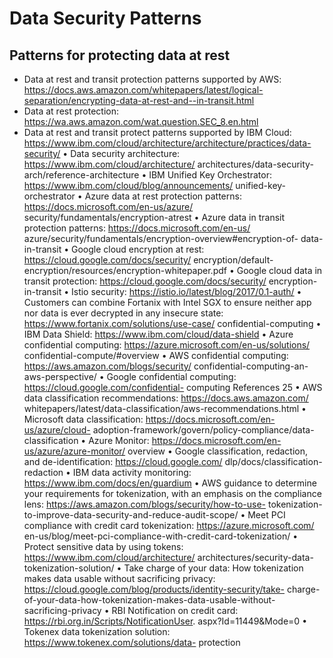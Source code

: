 # Data Security Patterns

## Patterns for protecting data at rest

* Data at rest and transit protection patterns supported by AWS: https://docs.aws.amazon.com/whitepapers/latest/logical-separation/encrypting-data-at-rest-and--in-transit.html 
* Data at rest protection: https://wa.aws.amazon.com/wat.question.SEC_8.en.html
* Data at rest and transit protect patterns supported by IBM Cloud: https://www.ibm.com/cloud/architecture/architecture/practices/data-security/
• Data security architecture: https://www.ibm.com/cloud/architecture/ architectures/data-security-arch/reference-architecture
• IBM Unified Key Orchestrator: https://www.ibm.com/cloud/blog/announcements/ unified-key-orchestrator
• Azure data at rest protection patterns: https://docs.microsoft.com/en-us/azure/ security/fundamentals/encryption-atrest
• Azure data in transit protection patterns: https://docs.microsoft.com/en-us/ azure/security/fundamentals/encryption-overview#encryption-of- data-in-transit
• Google cloud encryption at rest: https://cloud.google.com/docs/security/ encryption/default-encryption/resources/encryption-whitepaper.pdf
• Google cloud data in transit protection: https://cloud.google.com/docs/security/ encryption-in-transit
• Istio security: https://istio.io/latest/blog/2017/0.1-auth/
• Customers can combine Fortanix with Intel SGX to ensure neither app nor data is ever decrypted in any insecure state: https://www.fortanix.com/solutions/use-case/ confidential-computing
• IBM Data Shield: https://www.ibm.com/cloud/data-shield
• Azure confidential computing: https://azure.microsoft.com/en-us/solutions/
    confidential-compute/#overview
• AWS confidential computing: https://aws.amazon.com/blogs/security/ confidential-computing-an-aws-perspective/
• Google confidential computing: https://cloud.google.com/confidential- computing
References 25
 • AWS data classification recommendations: https://docs.aws.amazon.com/ whitepapers/latest/data-classification/aws-recommendations.html
• Microsoft data classification: https://docs.microsoft.com/en-us/azure/cloud- adoption-framework/govern/policy-compliance/data-classification
• Azure Monitor: https://docs.microsoft.com/en-us/azure/azure-monitor/ overview
• Google classification, redaction, and de-identification: https://cloud.google.com/ dlp/docs/classification-redaction
• IBM data activity monitoring: https://www.ibm.com/docs/en/guardium
• AWS guidance to determine your requirements for tokenization, with an emphasis on the compliance lens: https://aws.amazon.com/blogs/security/how-to-use- tokenization-to-improve-data-security-and-reduce-audit-scope/
• Meet PCI compliance with credit card tokenization: https://azure.microsoft.com/ en-us/blog/meet-pci-compliance-with-credit-card-tokenization/
• Protect sensitive data by using tokens: https://www.ibm.com/cloud/architecture/ architectures/security-data-tokenization-solution/
• Take charge of your data: How tokenization makes data usable without sacrificing privacy: https://cloud.google.com/blog/products/identity-security/take- charge-of-your-data-how-tokenization-makes-data-usable-without- sacrificing-privacy
• RBI Notification on credit card: https://rbi.org.in/Scripts/NotificationUser. aspx?Id=11449&Mode=0
• Tokenex data tokenization solution: https://www.tokenex.com/solutions/data- protection